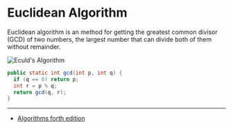 # Euclidean Algorithm

Euclidean algorithm is an method for getting the greatest common divisor (GCD) of two numbers, the largest number that can divide both of them without remainder.

![Eculd's Algorithm](https://upload.wikimedia.org/wikipedia/commons/3/37/Euclid%27s_algorithm_Book_VII_Proposition_2_3.png)
```java
public static int gcd(int p, int q) {
  if (q == 0) return p;
  int r = p % q;
  return gcd(q, r);
}
```

---
- [Algorithms forth edition](https://algs4.cs.princeton.edu/home/)